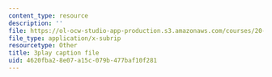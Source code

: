 ```yaml
---
content_type: resource
description: ''
file: https://ol-ocw-studio-app-production.s3.amazonaws.com/courses/20-219-becoming-the-next-bill-nye-writing-and-hosting-the-educational-show-january-iap-2015/4620fba28e07a15c079b477baf10f281_VQi6t2NfWig.srt
file_type: application/x-subrip
resourcetype: Other
title: 3play caption file
uid: 4620fba2-8e07-a15c-079b-477baf10f281
---
```


